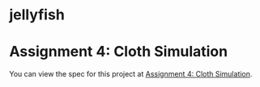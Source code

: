 # jellyfish
# Assignment 4: Cloth Simulation
You can view the spec for this project at [Assignment 4: Cloth Simulation](https://cs184.eecs.berkeley.edu/sp21/docs/proj4).
